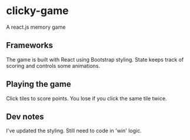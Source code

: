 # clicky-game
A react.js memory game

## Frameworks
The game is built with React using Bootstrap styling. State keeps track of scoring and controls some animations.

## Playing the game
Click tiles to score points. You lose if you click the same tile twice.

## Dev notes
I've updated the styling.  Still need to code in 'win' logic.
